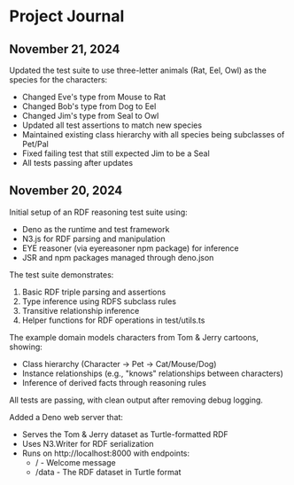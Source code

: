 # Project Journal

## November 21, 2024

Updated the test suite to use three-letter animals (Rat, Eel, Owl) as the species for the characters:
- Changed Eve's type from Mouse to Rat
- Changed Bob's type from Dog to Eel  
- Changed Jim's type from Seal to Owl
- Updated all test assertions to match new species
- Maintained existing class hierarchy with all species being subclasses of Pet/Pal
- Fixed failing test that still expected Jim to be a Seal
- All tests passing after updates

## November 20, 2024

Initial setup of an RDF reasoning test suite using:
- Deno as the runtime and test framework
- N3.js for RDF parsing and manipulation
- EYE reasoner (via eyereasoner npm package) for inference
- JSR and npm packages managed through deno.json

The test suite demonstrates:
1. Basic RDF triple parsing and assertions
2. Type inference using RDFS subclass rules
3. Transitive relationship inference
4. Helper functions for RDF operations in test/utils.ts

The example domain models characters from Tom & Jerry cartoons, showing:
- Class hierarchy (Character -> Pet -> Cat/Mouse/Dog)
- Instance relationships (e.g., "knows" relationships between characters)
- Inference of derived facts through reasoning rules

All tests are passing, with clean output after removing debug logging.

Added a Deno web server that:
- Serves the Tom & Jerry dataset as Turtle-formatted RDF
- Uses N3.Writer for RDF serialization
- Runs on http://localhost:8000 with endpoints:
  - / - Welcome message
  - /data - The RDF dataset in Turtle format
